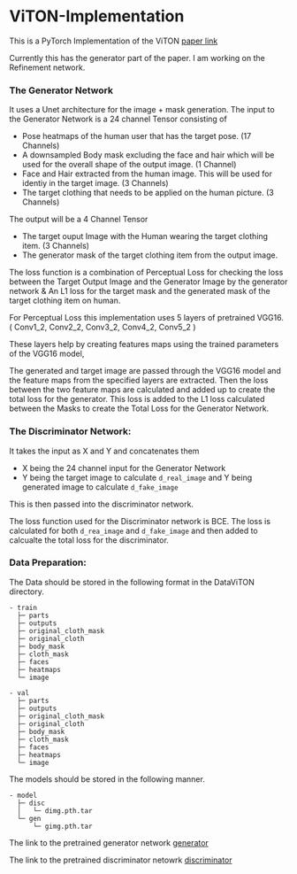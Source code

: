# ViTON-Implementation

This is a PyTorch Implementation of the ViTON [paper link](https://arxiv.org/pdf/1711.08447.pdf)

Currently this has the generator part of the paper. I am working on the Refinement network.

### The Generator Network 

It uses a Unet architecture for the image + mask generation.
The input to the Generator Network is a 24 channel Tensor consisting of 
- Pose heatmaps of the human user that has the target pose. (17 Channels)
- A downsampled Body mask excluding the face and hair which will be used for the overall shape of the output image. (1 Channel) 
- Face and Hair extracted from the human image. This will be used for identiy in the target image. (3 Channels) 
- The target clothing that needs to be applied on the human picture. (3 Channels)

The output will be a 4 Channel Tensor
- The target ouput Image with the Human wearing the target clothing item. (3 Channels)
- The generator mask of the target clothing item from the output image.

The loss function is a combination of Perceptual Loss for checking the loss between the Target Output Image and the Generator Image by the generator network & An L1 loss for the target mask and the generated mask of the target clothing item on human.

For Perceptual Loss this implementation uses 5 layers of pretrained VGG16. 
( Conv1_2, Conv2_2, Conv3_2, Conv4_2, Conv5_2 )

These layers help by creating features maps using the trained parameters of the VGG16 model,

The generated and target image are passed through the VGG16 model and the feature maps from the specified layers are extracted. Then the loss between the two feature maps are calculated and added up to create the total loss for the generator.
This loss is added to the L1 loss calculated between the Masks to create the Total Loss for the Generator Network.

### The Discriminator Network:

It takes the input as X and Y and concatenates them
- X being the 24 channel input for the Generator Network
- Y being the target image to calculate `d_real_image` and Y being generated image to calculate `d_fake_image`

This is then passed into the discriminator network.

The loss function used for the Discriminator network is BCE. The loss is calculated for both `d_rea_image` and `d_fake_image` and then added to calcualte the total loss for the discriminator.

### Data Preparation:

The Data should be stored in the following format in the DataViTON directory.
```
- train
  ├─ parts
  ├─ outputs
  ├─ original_cloth_mask
  ├─ original_cloth
  ├─ body_mask
  ├─ cloth_mask
  ├─ faces
  ├─ heatmaps
  └─ image
 ```
  
```
- val
  ├─ parts
  ├─ outputs
  ├─ original_cloth_mask
  ├─ original_cloth
  ├─ body_mask
  ├─ cloth_mask
  ├─ faces
  ├─ heatmaps
  └─ image
  ```
 
The models should be stored in the following manner.
```
- model
  ├─ disc
  │   └─ dimg.pth.tar
  └─ gen
      └─ gimg.pth.tar
```

The link to the pretrained generator network [generator](https://drive.google.com/file/d/16UVHNGDgiurtHEexp68wCb_dB5N9BFcU/view?usp=sharing)

The link to the pretrained discriminator netowrk [discriminator](https://drive.google.com/file/d/167dBKAbzeVJ5rM1ABOzJy1tHhIHcJ6oB/view?usp=sharing)
